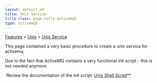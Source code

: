 ```yaml
---
layout: default_md
title: Unix Service 
title-class: page-title-activemq5
type: activemq5
---
```


[Features](features) > [Unix](unix) > [Unix Service](unix-service)


This page contained a very basic procedure to create a unix service for activemq.

Due to the fact that ActiveMQ contains a very functional init script - this is not needed anymore.

`Review the documentation of the init script: [Unix Shell Script](unix-shell-script)**

